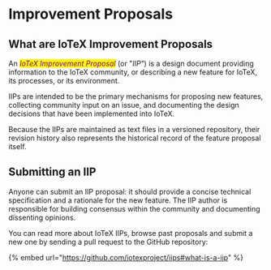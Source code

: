 # Improvement Proposals

## What are IoTeX Improvement Proposals

An _<mark style="color:purple;">IoTeX Improvement Proposal</mark>_ (or "_IIP"_) is a design document providing information to the IoTeX community, or describing a new feature for IoTeX, its processes, or its environment.&#x20;

IIPs are intended to be the primary mechanisms for proposing new features, collecting community input on an issue, and documenting the design decisions that have been implemented into IoTeX.

Because the IIPs are maintained as text files in a versioned repository, their revision history also represents the historical record of the feature proposal itself.

## Submitting an IIP

Anyone can submit an IIP proposal: it should provide a concise technical specification and a rationale for the new feature. The IIP author is responsible for building consensus within the community and documenting dissenting opinions.

You can read more about IoTeX IIPs, browse past proposals and submit a new one by sending a pull request to the GitHub repository:

{% embed url="https://github.com/iotexproject/iips#what-is-a-iip" %}
